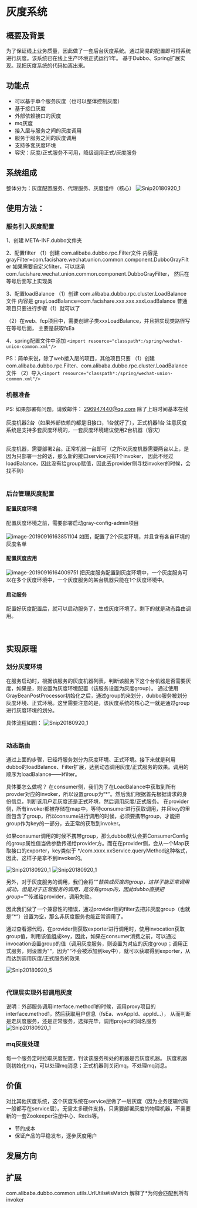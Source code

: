 # 灰度系统



## 概要及背景

为了保证线上业务质量，因此做了一套后台灰度系统。通过简易的配置即可将系统进行灰度。该系统已在线上生产环境正式运行1年。
基于Dubbo、Spring扩展实现。现把灰度系统的代码抽离出来。

## 功能点
- 可以基于单个服务灰度（也可以整体控制灰度）
- 基于接口灰度
- 外部依赖接口的灰度
- mq灰度
- 接入层与服务之间的灰度调用
- 服务于服务之间的灰度调用
- 支持多套灰度环境
- 容灾：灰度/正式服务不可用，降级调用正式/灰度服务


## 系统组成
整体分为：灰度配置服务、代理服务、灰度组件（核心）
![Snip20180920_1](http://ww2.sinaimg.cn/large/006y8mN6gy1g6ua2h29mdj30z20h075i.jpg)


## 使用方法：

### 服务引入灰度配置
1、创建 META-INF.dubbo文件夹

2、配置filter 
 （1）创建 com.alibaba.dubbo.rpc.Filter文件
  内容是 grayFilter=com.facishare.wechat.union.common.component.DubboGrayFilter
  如果需要自定义filter，可以继承com.facishare.wechat.union.common.component.DubboGrayFilter，
  然后在等号后面写上实现类

3、配置loadBalance
 （1）创建 com.alibaba.dubbo.rpc.cluster.LoadBalance文件
  内容是 grayLoadBalance=com.facishare.xxx.xxx.xxxLoadBalance
  普通项目只要进行步骤（1）就可以了

 （2）在web、fcp项目中，需要创建子类xxxLoadBalance，并且把实现类路径写在等号后面，
  主要是获取fsEa

4、spring配置文件中添加
  `<import resource="classpath*:/spring/wechat-union-common.xml"/>`

PS：简单来说，除了web接入层的项目，其他项目只要
 （1）创建com.alibaba.dubbo.rpc.Filter、com.alibaba.dubbo.rpc.cluster.LoadBalance文件
 （2）导入`<import resource="classpath*:/spring/wechat-union-common.xml"/>`



### 机器准备
PS: 如果部署有问题，请致邮件：  296947440@qq.com  除了上班时间基本在线<br/><br/>
灰度机器2台（如果外部依赖的都是旧接口，1台就好了），正式机器1台
注意灰度系统是支持多套灰度环境的，一套灰度环境建议使用2台机器（容灾）<br/><br/>

灰度机器，需要部署2台。正常机器一台即可（之所以灰度机器需要两台以上，是因为只部署一台的话，那么新的接口service只有1个invoker，
因此不经过loadBalance，因此没有给group赋值，因此去provider侧寻找invoker的时候，会找不到）
<br/><br/>


### 后台管理灰度配置

#### 配置灰度环境
配置灰度环境之前，需要部署启动gray-config-admin项目<br/><br/>
![image-20190916163851104](http://ww1.sinaimg.cn/large/006y8mN6gy1g71g4yp6ryj319i0hs75i.jpg)
如图，配置了2个灰度环境，并且含有各自环境的灰度名单

#### 配置灰度应用
![image-20190916164009751](http://ww3.sinaimg.cn/large/006y8mN6gy1g71g6btj6dj319s08wq46.jpg)
把灰度服务配置到灰度环境中，一个灰度服务可以在多个灰度环境中，一个灰度服务的某台机器只能在1个灰度环境中。

#### 启动服务
配置好灰度配置后，就可以启动服务了，生成灰度环境了。剩下的就是动态路由调用。
<br/><br/><br/>

## 实现原理

### 划分灰度环境
在服务启动时，根据该服务的灰度机器列表，判断该服务下这个台机器是否需要灰度，如果是，则设置为灰度环境配置（该服务设置为灰度group）。
                   通过使用GrayBeanPostProcessor初始化之后，通过group的来划分，dubbo服务被划分灰度环境、正式环境。这里需要注意的是，该灰度系统的核心之一就是通过group进行灰度环境的划分。

具体流程如图：
![Snip20180920_1](http://ww4.sinaimg.cn/large/006y8mN6gy1g6tirria2mj31m60i6aem.jpg)
<br/><br/>


### 动态路由
通过上面的步骤，已经将服务划分为灰度环境、正式环境。接下来就是利用dubbo的loadBalance、Filter扩展，达到动态调用灰度/正式服务的效果。调用的顺序为loadBalance——》filter。

具体要怎么做呢？
在consumer侧，我们为了在LoadBalance中获取到所有provder对应的invoker，所以设置group为“*”。然后我们根据首先根据请求的身份信息，判断该用户走灰度还是正式环境，然后调用灰度/正式服务。
在provider侧，所有invoker都被存储在map中，等待consumer进行获取调用，并且key的里面包含了group，所以consume进行调用的时候，必须要携带group，才能把group作为key的一部分，去正常的获取到invoker。

如果consumer调用的时候不携带group，那么dubbo默认会把ConsumerConfig的group属性值当做参数传递给provider方。而在在provider侧，会从一个Map获取接口的exporter，key类似于 */com.xxxx.xxService.queryMethod这种格式，因此，这样子是拿不到invoker的。

![Snip20180920_1](http://ww3.sinaimg.cn/large/006y8mN6gy1g6tiy57mkhj30vs07dmyr.jpg)
![Snip20180920_1](http://ww1.sinaimg.cn/large/006y8mN6gy1g6tiyy5xeuj31dr0opqf1.jpg)

另外，对于灰度服务的调用，我们会将“*”替换成灰度的group，这样子能正常调用成功。但是对于正常服务的调用，是没有group的，因此dubbo直接把group=“*“传递给provider，调用失败。

因此我们做了一个兼容性的错误，通过provider侧的filter去把非灰度group（也就是”*“）设置为空，那么非灰度服务也能正常调用了。

通过查看源代码，在provider侧获取exporter进行调用时，使用invocation获取group值，利用该值组成key，因此，如果在consumer消费之前，可以通过invocation设置group的值（调用灰度服务，则设置为对应的灰度group；调用正式服务，则设置为”“，因为”“不会被添加到key中），就可以获取得到exporter，从而达到调用灰度/正式服务的效果

![Snip20180920_5](http://ww4.sinaimg.cn/large/006y8mN6gy1g6tk21ugc2j30te0zon2x.jpg)
<br/><br/>


### 代理层实现外部调用灰度
说明：外部服务调用interface.method1的时候，调用proxy项目的interface.method1，然后获取用户信息（fsEa、wxAppId、appId...），
从而判断是走灰度服务，还是正常服务，选择完毕，调用project的同名服务
![Snip20180920_1](http://ww4.sinaimg.cn/large/006y8mN6gy1g6ubrnme3vj30t604rglu.jpg)


### mq灰度处理
每一个服务定时拉取灰度配置，判读该服务所处的机器是否灰度机器。
灰度机器则初始化mq，可以处理mq消息；正式机器则关闭mq，不处理mq消息。



## 价值

对比其他灰度系统，这个灰度系统在service层做了一层灰度（因为业务逻辑代码一般都写在service层）。无需太多硬件支持，只需要部署灰度的物理机器，不需要新的一套Zookeeper注册中心、Redis等。

- 节约成本
- 保证产品的平稳发布，逐步灰度用户



## 发展方向



## 扩展

com.alibaba.dubbo.common.utils.UrlUtils#isMatch 解释了*为何会匹配到所有invoker

